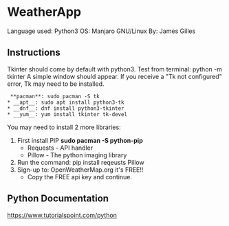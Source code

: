 # WeatherApp
Language used: Python3
OS: Manjaro GNU/Linux
By: James Gilles
## Instructions
Tkinter should come by default with python3.
Test from terminal: python -m tkinter
A simple window should appear. If you receive a "Tk not configured" error, Tk may need to be installed.

	 **pacman**: sudo pacman -S tk
	* __apt__: sudo apt install python3-tk
	* __dnf__: dnf install python3-tkinter
	* __yum__: yum install tkinter tk-devel
	
You may need to install 2 more libraries: 
1) First install PIP __sudo pacman -S python-pip__ 
	* Requests - API handler
	* Pillow - The python imaging library
2) Run the command: pip install reqeusts Pillow
3) Sign-up to: OpenWeatherMap.org it's FREE!!
	* Copy the FREE api key and continue.


## Python Documentation
https://www.tutorialspoint.com/python
